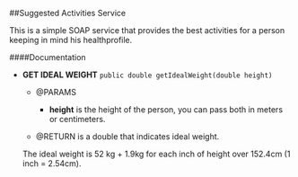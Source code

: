 ##Suggested Activities Service

This is a simple SOAP service that provides the best activities for a person keeping in mind his healthprofile.

####Documentation

* <b>GET IDEAL WEIGHT</b> 
```public double getIdealWeight(double height)``` 
	- @PARAMS
		* <b>height</b> is the height of the person, you can pass both in meters or centimeters. 
	
	- @RETURN is a double that indicates ideal weight.
	
	The ideal weight is 52 kg + 1.9kg for each inch of height over 152.4cm (1 inch = 2.54cm).